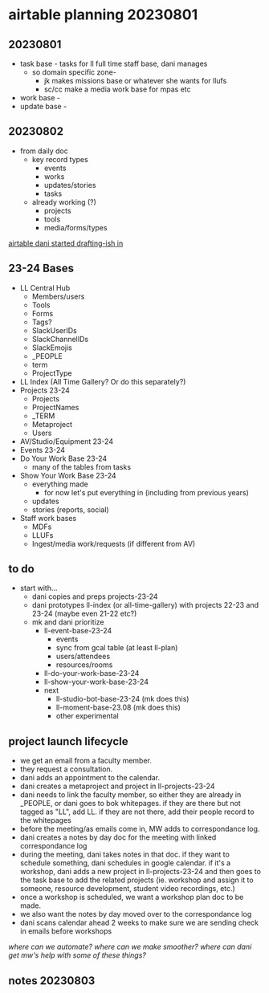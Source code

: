 # airtable planning 20230801
## 20230801
* task base - tasks for ll full time staff base, dani manages
    * so domain specific zone-
        * jk makes missions base or whatever she wants for llufs
        * sc/cc make a media work base for mpas etc
* work base - 
* update base - 


## 20230802
* from daily doc
    * key record types
        * events
        * works
        * updates/stories
        * tasks
    * already working (?)
        * projects
        * tools
        * media/forms/types


[airtable dani started drafting-ish in](https://airtable.com/appxWOSediZAFCwmc/tbl7X29kx8OlJPAvR/viwh5KUCF1A9e2CG3?blocks=hide)


## 23-24 Bases

- LL Central Hub
    - Members/users
    - Tools
    - Forms
    - Tags?
    - SlackUserIDs
    - SlackChannelIDs
    - SlackEmojis
    - _PEOPLE
    - term
    - ProjectType
- LL Index (All Time Gallery? Or do this separately?)
- Projects 23-24
    - Projects
    - ProjectNames
    - _TERM
    - Metaproject
    - Users
- AV/Studio/Equipment 23-24
- Events 23-24
- Do Your Work Base 23-24 
    - many of the tables from tasks
- Show Your Work Base 23-24 
    - everything made
        - for now let's put everything in (including from previous years)
    - updates
    - stories (reports, social)
- Staff work bases
    - MDFs
    - LLUFs
    - Ingest/media work/requests (if different from AV)


## to do
* start with... 
    * dani copies and preps projects-23-24
    * dani prototypes ll-index (or all-time-gallery) with projects 22-23 and 23-24 (maybe even 21-22 etc?)
    * mk and dani prioritize
        * ll-event-base-23-24
            * events
            * sync from gcal table (at least ll-plan)
            * users/attendees
            * resources/rooms
        * ll-do-your-work-base-23-24
        * ll-show-your-work-base-23-24
        * next
            * ll-studio-bot-base-23-24 (mk does this)
            * ll-moment-base-23.08 (mk does this)
            * other experimental


## project launch lifecycle
* we get an email from a faculty member.
* they request a consultation.
* dani adds an appointment to the calendar.
* dani creates a metaproject and project in ll-projects-23-24
* dani needs to link the faculty member, so either they are already in _PEOPLE, or dani goes to bok whitepages. if they are there but not tagged as "LL", add LL. if they are not there, add their people record to the whitepages
* before the meeting/as emails come in, MW adds to correspondance log.
* dani creates a notes by day doc for the meeting with linked correspondance log
* during the meeting, dani takes notes in that doc. if they want to schedule something, dani schedules in google calendar. if it's a workshop, dani adds a new project in ll-projects-23-24 and then goes to the task base to add the related projects (ie. workshop and assign it to someone, resource development, student video recordings, etc.)
* once a workshop is scheduled, we want a workshop plan doc to be made.
* we also want the notes by day moved over to the correspondance log
* dani scans calendar ahead 2 weeks to make sure we are sending check in emails before workshops

*where can we automate? where can we make smoother? where can dani get mw's help with some of these things?*

## notes 20230803

